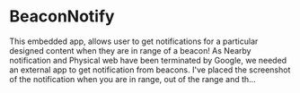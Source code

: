 # BeaconNotify
This embedded app, allows user to get notifications for a particular designed content when they are in range of a beacon! As Nearby notification and Physical web have been terminated by Google, we needed an external app to get notification from beacons. I've placed the screenshot of the notification when you are in range, out of the range and th…
